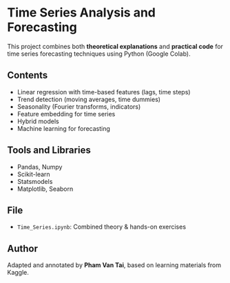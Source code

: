 # Time Series Analysis and Forecasting

This project combines both **theoretical explanations** and **practical code** for time series forecasting techniques using Python (Google Colab).

## Contents
- Linear regression with time-based features (lags, time steps)
- Trend detection (moving averages, time dummies)
- Seasonality (Fourier transforms, indicators)
- Feature embedding for time series
- Hybrid models
- Machine learning for forecasting

## Tools and Libraries
- Pandas, Numpy
- Scikit-learn
- Statsmodels
- Matplotlib, Seaborn

## File
- `Time_Series.ipynb`: Combined theory & hands-on exercises

## Author
Adapted and annotated by **Pham Van Tai**, based on learning materials from Kaggle.


